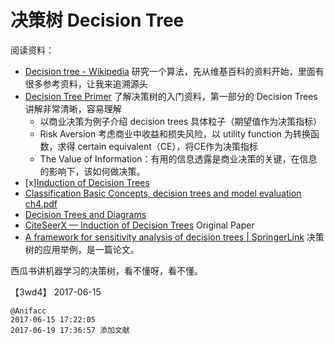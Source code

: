 # 决策树 Decision Tree

阅读资料：

- [Decision tree - Wikipedia](https://en.wikipedia.org/wiki/Decision_tree) 研究一个算法，先从维基百科的资料开始，里面有很多参考资料，让我来追溯源头
- [Decision Tree Primer](http://www.public.asu.edu/~kirkwood/DAStuff/decisiontrees/index.html) 了解决策树的入门资料，第一部分的 Decision Trees 讲解非常清晰，容易理解
  - 以商业决策为例子介绍 decision trees 具体粒子（期望值作为决策指标）
  - Risk Aversion 考虑商业中收益和损失风险，以 utility function 为转换函数，求得 certain equivalent（CE），将CE作为决策指标
  - The Value of Information：有用的信息透露是商业决策的关键，在信息的影响下，该如何做决策。
- [x][Induction of Decision Trees](http://dl.acm.org/citation.cfm?id=637969)
- [Classification Basic Concepts, decision trees and model evaluation ch4.pdf](https://www-users.cs.umn.edu/~kumar/dmbook/ch4.pdf)
- [Decision Trees and Diagrams](http://dl.acm.org/citation.cfm?id=356898)
- [CiteSeerX — Induction of Decision Trees](http://citeseer.ist.psu.edu/viewdoc/summary?doi=10.1.1.167.3624) Original Paper
- [A framework for sensitivity analysis of decision trees | SpringerLink](https://link.springer.com/article/10.1007/s10100-017-0479-6) 决策树的应用举例，是一篇论文。

西瓜书讲机器学习的决策树，看不懂呀，看不懂。

【3wd4】 2017-06-15

```
@Anifacc
2017-06-15 17:22:05
2017-06-19 17:36:57 添加文献
```
